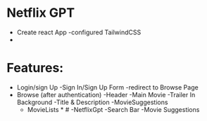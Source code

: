 # Netflix GPT

- Create react App
-configured TailwindCSS
-


# Features:
- Login/sign Up
  -Sign In/Sign Up Form
  -redirect to Browse Page
- Browse (after authentication)
  -Header
  -Main Movie
   -Trailer In Background
   -Title & Description 
   -MovieSuggestions
    - MovieLists * #
-NetflixGpt 
 -Search Bar
 -Movie Suggestions

